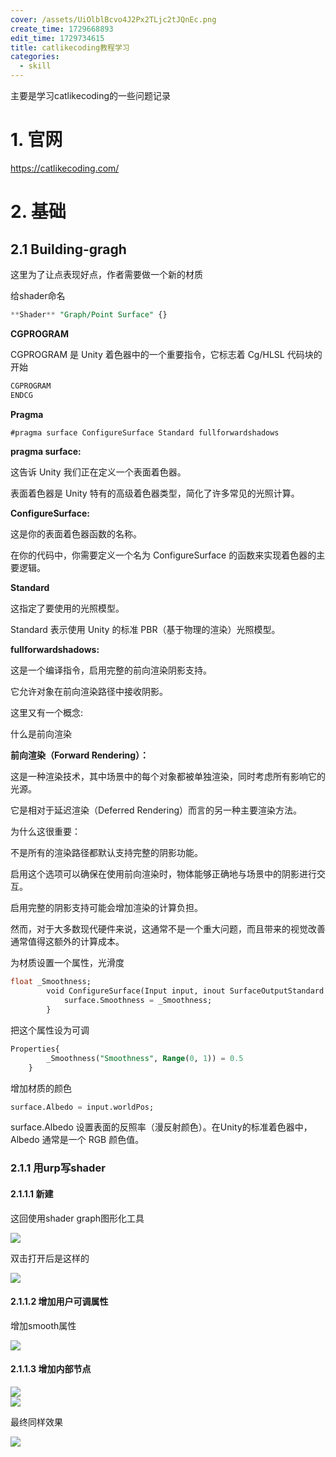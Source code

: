 ```yaml
---
cover: /assets/UiOlblBcvo4J2Px2TLjc2tJQnEc.png
create_time: 1729668893
edit_time: 1729734615
title: catlikecoding教程学习
categories:
  - skill
---
```



主要是学习catlikecoding的一些问题记录

# 1. 官网

https://catlikecoding.com/

# 2. 基础

## 2.1 Building-gragh

这里为了让点表现好点，作者需要做一个新的材质

给shader命名

```sql
**Shader** "Graph/Point Surface" {}
```

 **CGPROGRAM**

CGPROGRAM 是 Unity 着色器中的一个重要指令，它标志着 Cg/HLSL 代码块的开始

```sql
CGPROGRAM
ENDCG
```

 **Pragma**

```sql
#pragma surface ConfigureSurface Standard fullforwardshadows
```

 **pragma surface:**

这告诉 Unity 我们正在定义一个表面着色器。

表面着色器是 Unity 特有的高级着色器类型，简化了许多常见的光照计算。

 **ConfigureSurface:**

这是你的表面着色器函数的名称。

在你的代码中，你需要定义一个名为 ConfigureSurface 的函数来实现着色器的主要逻辑。

 **Standard**

这指定了要使用的光照模型。

Standard 表示使用 Unity 的标准 PBR（基于物理的渲染）光照模型。

 **fullforwardshadows:**

这是一个编译指令，启用完整的前向渲染阴影支持。

它允许对象在前向渲染路径中接收阴影。

这里又有一个概念:

什么是前向渲染

 **前向渲染（Forward Rendering）：**

这是一种渲染技术，其中场景中的每个对象都被单独渲染，同时考虑所有影响它的光源。

它是相对于延迟渲染（Deferred Rendering）而言的另一种主要渲染方法。

为什么这很重要：

不是所有的渲染路径都默认支持完整的阴影功能。

启用这个选项可以确保在使用前向渲染时，物体能够正确地与场景中的阴影进行交互。

启用完整的阴影支持可能会增加渲染的计算负担。

然而，对于大多数现代硬件来说，这通常不是一个重大问题，而且带来的视觉改善通常值得这额外的计算成本。

为材质设置一个属性，光滑度

```sql
float _Smoothness;
        void ConfigureSurface(Input input, inout SurfaceOutputStandard surface){ 
            surface.Smoothness = _Smoothness;
        }
```

把这个属性设为可调

```sql
Properties{
        _Smoothness("Smoothness", Range(0, 1)) = 0.5
    }
```

增加材质的颜色

```sql
surface.Albedo = input.worldPos;
```

 surface.Albedo 设置表面的反照率（漫反射颜色）。在Unity的标准着色器中，Albedo 通常是一个 RGB 颜色值。

### 2.1.1 用urp写shader

#### 2.1.1.1 新建

这回使用shader graph图形化工具

<img src="/assets/H3TsbL8t5ofNxFxFhL7cbOsunQg.png" src-width="690" class="markdown-img m-auto" src-height="332" align="center"/>

双击打开后是这样的

<img src="/assets/R2TNbS5GBokMekxe1CrcXQHOn9b.png" src-width="692" class="markdown-img m-auto" src-height="536" align="center"/>

#### 2.1.1.2 增加用户可调属性

增加smooth属性

<img src="/assets/V1Wbbt6sroR8aYxUcNPcOkB0nag.png" src-width="438" class="markdown-img m-auto" src-height="218" align="center"/>

#### 2.1.1.3 增加内部节点

<div class="flex gap-3 columns-2" column-size="2">
<div class="w-[45%]" width-ratio="45">
<img src="/assets/YRXZbWfovo0I63xyLp1cjQfjnnc.png" src-width="330" class="markdown-img m-auto" src-height="399" align="center"/>
</div>
<div class="w-[54%]" width-ratio="54">
<img src="/assets/Xpy7bXtWyoN6h1xfGMCcELvfnDh.png" src-width="283" class="markdown-img m-auto" src-height="285" align="center"/>
</div>
</div>

最终同样效果

<img src="/assets/U3cqbqXzJofKJ0xWQc7ckri8nKh.png" src-width="1282" class="markdown-img m-auto" src-height="631" align="center"/>

